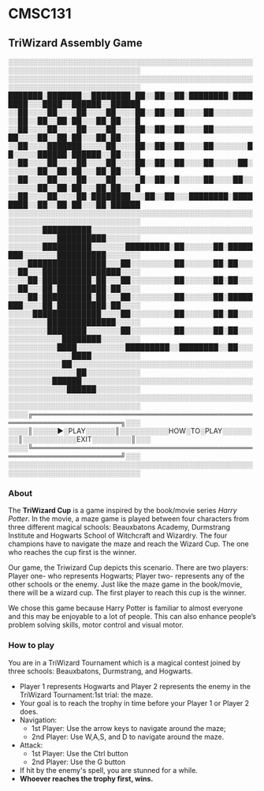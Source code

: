 # CMSC131
## TriWizard Assembly Game

░░░░░░░░░░░░░░░░░░░░░░░░░░░░░░░░░░░░░░░░░░░░░░░░░░░░░░░░░░░░░░░░░░░░░░░░░░░░░
░░░░░░░░░░░░░░░░░░░░░░░░░░░░░░░░░░░░░░░░░░░░░░░░░░░░░░░░░░░░░░░░░░░░░░░░░░░░░
███████░███████░░████████░██░░██░░██░████████░████████░░░████░░██████░░██████
░░██░░░░██░░░░██░░░░██░░░░██░░██░░██░░░░██░░░░░░░░░░██░░██░░██░██░░░██░██░░░█
░░██░░░░██░░░░██░░░░██░░░░██░░██░░██░░░░██░░░░░░░░██░░░░██░░██░██░░░██░██░░░█
░░██░░░░███████░░░░░██░░░░██░░██░░██░░░░██░░░░░░░██░░░░░██████░██████░░██░░░█
░░██░░░░██░░░░██░░░░██░░░░██░░██░░██░░░░██░░░░░██░░░░░░░██░░██░██░░░██░██░░░█
░░██░░░░██░░░░██░░░░██░░░░░█░░██░░█░░░░░██░░░░██░░░░░░░░██░░██░██░░░██░██░░░█
░░██░░░░██░░░░██░████████░░░██░░██░░░████████░████████░░██░░██░██░░░██░██████
░░░░░░░░░░░░░░░░░░░░░░░░░░░░░░░░░░░░░░░░░░░░░░░░░░░░░░░░░░░░░░░░░░░░░░░░░░░░░
░░░░░░░██████████░░░░░░░░░░░░░░░░░░░░░░░░░░░░░░░░░░░░░░░░░░░██████████░░░░░░░
░░░░░░░██████████░░░░░░░█████████░██░░░░░░██░████████░░░░░░░██████████░░░░░░░
░░░░████████████████░░░██░░░░░░░░░██░░░░░░██░██░░░░░██░░░████████████████░░░░
░░░░██░██████████░██░░░██░░░░░░░░░██░░░░░░██░██░░░░░██░░░██░██████████░██░░░░
░░░░██░██████████░██░░░██░░░░░░░░░██░░░░░░██░████████░░░░██░██████████░██░░░░
░░░░░██████████████░░░░██░░░░░░░░░██░░░░░░██░██░░░░░░░░░░░██████████████░░░░░
░░░░░░░░████████░░░░░░░██░░░░░░░░░██░░░░░░██░██░░░░░░░░░░░░░░████████░░░░░░░░
░░░░░░░░░░████░░░░░░░░░░█████████░░████████░░██░░░░░░░░░░░░░░░░████░░░░░░░░░░
░░░░░░░░░░░██░░░░░░░░░░░░░░░░░░░░░░░░░░░░░░░░░░░░░░░░░░░░░░░░░░░██░░░░░░░░░░░
░░░░░░░░░██████░░░░░░░░░░░░░░░░░░░░░░░░░░░░░░░░░░░░░░░░░░░░░░░██████░░░░░░░░░
░░░░░░░░░░░░░░░░░░░░░░░░░░░░░░░░░░░░░░░░░░░░░░░░░░░░░░░░░░░░░░░░░░░░░░░░░░░░░
░░░░╔════════════════════════════════════════════════════════════════════╗░░░
░░░░║░░░░░►░PLAY░░░░░░║░░░░░░░░░░HOW░TO░PLAY░░░░░░░░║░░░░░░░░░░░EXIT░░░░░░░░║░░░
░░░░╚════════════════════════════════════════════════════════════════════╝░░░
░░░░░░░░░░░░░░░░░░░░░░░░░░░░░░░░░░░░░░░░░░░░░░░░░░░░░░░░░░░░░░░░░░░░░░░░░░░░░

### About

The **TriWizard Cup** is a game inspired by the book/movie series *Harry Potter*. In the movie, a maze game is played between four characters from three different magical schools: Beauxbatons Academy, Durmstrang Institute and Hogwarts School of Witchcraft and Wizardry. The four champions have to navigate the maze and reach the Wizard Cup. The one who reaches the cup first is the winner. 

Our game, the Triwizard Cup depicts this scenario. There are two players: Player one- who represents Hogwarts; Player two- represents any of the other schools or the enemy. Just like the maze game in the book/movie, there will be a wizard cup. The first player to reach this cup is the winner.

We chose this game because Harry Potter is familiar to almost everyone and this may be enjoyable to a lot of people. This can also enhance people’s problem solving skills, motor control and visual motor.

### How to play

You are in a TriWizard Tournament which is a magical contest joined by three schools: Beauxbatons, Durmstrang, and Hogwarts.

- Player 1 represents Hogwarts and Player 2 represents the enemy  in the TriWizard Tournament:1st trial: the maze.
- Your goal is to reach the trophy in time before your Player 1 or Player 2 does.
- Navigation:
  - 1st Player: Use the arrow keys to navigate around the maze; 
  - 2nd Player: Use W,A,S, and D to navigate around the maze.
- Attack:
  - 1st Player: Use the Ctrl button
  - 2nd Player: Use the G button
- If hit by the enemy's spell, you are stunned for a while.
- **Whoever reaches the trophy first, wins.**

